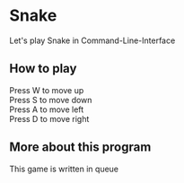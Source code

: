 # Snake
Let's play Snake in Command-Line-Interface 

## How to play
Press W to move up\
Press S to move down\
Press A to move left\
Press D to move right

## More about this program
This game is written in queue 


